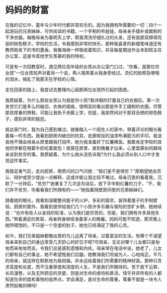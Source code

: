 # 妈妈的财富

在我的记忆中，童年与少年时代都非常欢乐的。因为我拥有所需要的一切：四个一起游玩的兄弟姊妹，可供阅读的书籍，一个手制的布娃娃，母亲亲手缝补或裁制的干净衣服。每晚母亲为着明天上学，帮我清洗仔细扎过的头发，还有我那双擦得亮丽的棕色鞋子。学校的生活，令我感到非常的快乐，那种我喜爱的新蜡笔味道还有教师刚发下的书的墨香。我像海绵一样吸收着知识，并且每星期送作业本到班主任办公室，这是令其他学生羡慕的我的特权。 

可是有一次回教室时，遇见两位高年级的女孩从办公室门口过，“你看，是那位穷女孩”一位女孩轻声对着另一个说，两人嘻笑着从我身旁经过。烫红的脸颊及哽咽的泪水，搞乱了我那天在学校的心情。 

走在回家的路上，我尝试去整理内心因那两位女孩所引起的困惑。 

我质疑着，为什么那些女孩认为我是穷小孩?我详细的打量自己的衣服后，第一次发觉它们是多么的破旧，衣角的褶痕，很明显的看出那是件手工缝制的衣服。尽管那双厚重的男鞋，可能让我免于赤脚上学，但是，我突然间对于那双丑陋的棕色鞋子，感到非常的尴尬。 

抵达家门时，我为自己感到难过。就像踏入一个陌生人的家中。带着评论的眼光看着每—件东西。我看到厨房内破旧的炊具，走廊斑驳的油漆布满脏污的手印。我沮丧地不理会母亲从房里跟我打招呼，她为我准备好了红薯稀饭。我敢肯定学校的其他同学都在喝着牛奶吃着面包！我窝在房里，直到晚餐才出来，心里盘算如何跟母亲谈到贫穷的事。我质疑着，为什么她从没告诉我?为什么我必须从别人口中才发现这件事实。 

我鼓足勇气后，走向厨房，用质问的口气问她：“我们是不是很穷？”原期望她会否认、辩护或至少提出一点解释，这或许能让我比较不难过。母亲沉思的看着我，沉默了一分钟后，“贫穷?”她重复了几次这句话后，放下手中削红薯的刀子，“不，我们并不贫穷，你看看我们所拥有的——”她指着隔壁房间里的兄弟姊妹们。 

随着她的眼光，我看到温暖整间屋子的火炉，多彩的窗帘，装饰着屋子的手制壁毯。厨房的窗外，我看到提供给我们几个小孩许多乐趣与冒险的空旷乡野。她继续说：“也许有些人以金钱的标准，认为我们是穷苦的，但是，我们拥有许多其他东西。”带着满足的笑容，母亲转身继续准备家人的晚餐。妈妈可能不知道，那天晚上她所喂饱的，不只是一个空虚的肚子，她也已经满足了我的心灵。 

如今，我们兄弟姐妹都像出笼的鸟儿远离了母亲，过着富足的生活，有哪个不渴望母亲来到自己的身边享受几天舒心的好日子呢?可母亲，无论对哪个儿女都只是匆匆而来匆匆而去，令我们总是感到遗憾和内疚。母亲常在电话中说，她老了，儿女们都有自己的事业，她不希望拖我们后腿。她教诲我们坦诚为人，心地纯正。平凡的母亲，就这样在默默地为我祝福，并永远给着我们所需要的精神财富。那种只贪求高度和长度，而不注重厚度和深度的人生，不是我们所期待的。至于直干云霄，长风漫卷，以及无所顾忌的贪婪，则是对生命的虐待和亵渎。惜乎并非所有的人都知道生命的度和事物的临界点。学会满足，是对生命的尊重，尊重不就是一块令人肃然起敬的碑吗!
 
